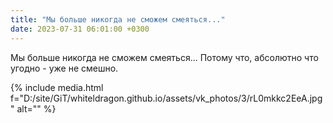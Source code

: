 ```yaml
---
title: "Мы больше никогда не сможем смеяться..."
date: 2023-07-31 06:01:00 +0300
---
```


Мы больше никогда не сможем смеяться...
Потому что, абсолютно что угодно - уже не смешно.

{% include media.html f="D:/site/GiT/whiteldragon.github.io/assets/vk_photos/3/rL0mkkc2EeA.jpg" alt="" %}
